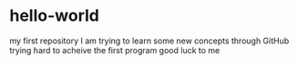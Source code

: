 # hello-world
my first repository
I am trying to learn some new concepts through GitHub
trying hard to acheive the first program
good luck to me
